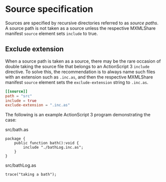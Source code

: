 # Source specification

Sources are specified by recursive directories referred to as *source paths*. A source path is not taken as a source unless the respective MXMLShare manifest `source` element sets `include` to true.

## Exclude extension

When a source path is taken as a source, there may be the rare occasion of double taking the source file that belongs to an ActionScript 3 `include` directive. To solve this, the recommendation is to always name such files with an extension such as `.inc.as`, and then the respective MXMLShare manifest `source` element sets the `exclude-extension` string to `.inc.as`.

```toml
[[source]]
path = "src"
include = true
exclude-extension = ".inc.as"
```

The following is an example ActionScript 3 program demonstrating the case:

src/bath.as

```as3
package {
    public function bath():void {
        include "./bathLog.inc.as";
    }
}
```

src/bathLog.as

```as3
trace("taking a bath");
```